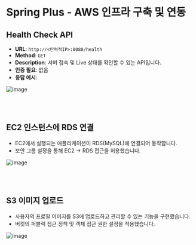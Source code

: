 # Spring Plus - AWS 인프라 구축 및 연동
## Health Check API
- **URL**: `http://<탄력적IP>:8080/health`
- **Method**: `GET`
- **Description**: 서버 접속 및 Live 상태를 확인할 수 있는 API입니다.
- **인증 필요**: 없음
- **응답 예시**:

![image](https://github.com/user-attachments/assets/579243ae-96cc-4500-9dc2-a76a0fa55555)


<br>
<br>

## EC2 인스턴스에 RDS 연결
- EC2에서 실행되는 애플리케이션이 RDS(MySQL)에 연결되어 동작합니다. <br>
- 보안 그룹 설정을 통해 EC2 → RDS 접근을 허용했습니다.

![image](https://github.com/user-attachments/assets/45870dc3-4ff8-4093-b405-e2c677ab6c3c)

<br>
<br>

## S3 이미지 업로드
- 사용자의 프로필 이미지를 S3에 업로드하고 관리할 수 있는 기능을 구현했습니다. <br>
- 버킷의 퍼블릭 접근 정책 및 객체 접근 권한 설정을 적용했습니다.

![image](https://github.com/user-attachments/assets/2b52c11c-4ba3-4d63-9939-538bb2fa9324)
